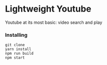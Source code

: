 # Lightweight Youtube

Youtube at its most basic: video search and play

### Installing

```
git clone
yarn install
npm run build
npm start
```
